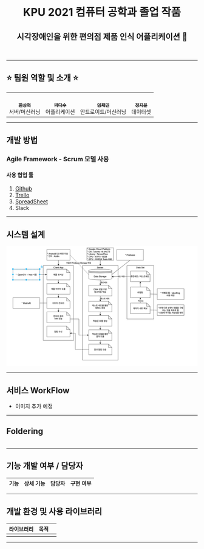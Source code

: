 <br>
<h1 align="center"> KPU 2021 컴퓨터 공학과 졸업 작품 </h1>
<h2 align="center"> 시각장애인을 위한 편의점 제품 인식 어플리케이션 🏪  </h2>
<br>

---
## ⭐️ **팀원 역할 및 소개** ⭐️
<table>
  <tr>
    <td align="center"><a href="https://github.com/contea95"><img src="https://avatars1.githubusercontent.com/u/64491659?s=400&u=3c39d4f9b95c74c1474c8cc90706155d600f00b8&v=4" width="100px;" alt=""/><br /><sub><b>한상혁</b></sub></a><br />서버/머신러닝</td>
    <td align="center"><a href="https://github.com/dasoopark"><img src="https://avatars3.githubusercontent.com/u/51106039?s=400&u=5c86308a2fa6e33b84bd1623658ffbb3cb19b960&v=4" width="100px;" alt=""/><br /><sub><b>박다수</b></sub></a><br />어플리케이션</td>
    <td align="center"><a href="https://github.com/1007ChaeMin"><img src="https://avatars0.githubusercontent.com/u/19782958?s=400&v=4" width="100px;" alt=""/><br /><sub><b>임채민</b></sub></a><br />안드로이드/머신러닝</td>
    <td align="center"><a href="https://github.com/Jiwoon22"><img src="https://avatars1.githubusercontent.com/u/51106092?s=400&u=0e2a843114fc9ea40a85f702b4d56657bf4ea481&v=4" width="100px;" alt=""/><br /><sub><b>정지운</b></sub></a><br />데이터셋</td>
  </tr>
</table>

---
## 개발 방법
### **Agile Framework - Scrum 모델** 사용

#### 사용 협업 툴

1. [Github](https://github.com/kpuce2021/Dandelion)
2. [Trello](https://trello.com/b/BMWAK0oT)
3. [SpreadSheet](https://docs.google.com/spreadsheets/d/1auyVjzKxb7iPgwjhEjFhaKm2PBqUoI8BcHxVw9EPz6k/edit?usp=sharing)
4. Slack

---
## 시스템 설계
![system_design](./Document/210123시스템설계_목표버전.png)

---
## 서비스 WorkFlow
- 이미지 추가 예정


---
## Foldering
```

```
---
## 기능 개발 여부 / 담당자
| 기능  | 상세 기능 | 담당자 | 구현 여부 |
| :---: | :-------- | :----- | :-------: |

---

## 개발 환경 및 사용 라이브러리
| 라이브러리 | 목적 |      |
| :--------: | :--- | :--- |
|            |      |      |


---
